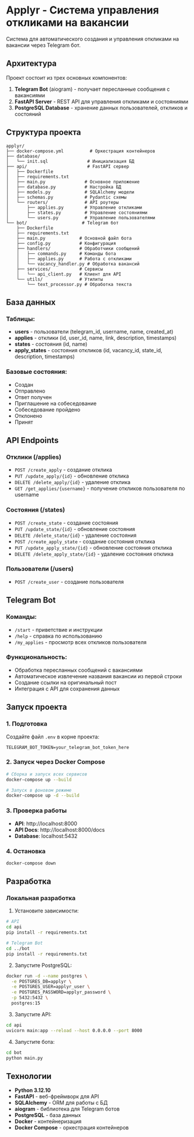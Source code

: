 # Applyr - Система управления откликами на вакансии

Система для автоматического создания и управления откликами на вакансии через Telegram бот.

## Архитектура

Проект состоит из трех основных компонентов:

1. **Telegram Bot** (aiogram) - получает пересланные сообщения с вакансиями
2. **FastAPI Server** - REST API для управления откликами и состояниями
3. **PostgreSQL Database** - хранение данных пользователей, откликов и состояний

## Структура проекта

```
applyr/
├── docker-compose.yml          # Оркестрация контейнеров
├── database/
│   └── init.sql               # Инициализация БД
├── api/                       # FastAPI сервер
│   ├── Dockerfile
│   ├── requirements.txt
│   ├── main.py               # Основное приложение
│   ├── database.py           # Настройка БД
│   ├── models.py             # SQLAlchemy модели
│   ├── schemas.py            # Pydantic схемы
│   └── routers/              # API роутеры
│       ├── applies.py        # Управление откликами
│       ├── states.py         # Управление состояниями
│       └── users.py          # Управление пользователями
└── bot/                     # Telegram бот
    ├── Dockerfile
    ├── requirements.txt
    ├── main.py             # Основной файл бота
    ├── config.py           # Конфигурация
    ├── handlers/           # Обработчики сообщений
    │   ├── commands.py     # Команды бота
    │   ├── applies.py      # Работа с откликами
    │   └── vacancy_handler.py # Обработка вакансий
    ├── services/           # Сервисы
    │   └── api_client.py   # Клиент для API
    └── utils/              # Утилиты
        └── text_processor.py # Обработка текста
```

## База данных

### Таблицы:
- **users** - пользователи (telegram_id, username, name, created_at)
- **applies** - отклики (id, user_id, name, link, description, timestamps)
- **states** - состояния (id, name)
- **apply_states** - состояния откликов (id, vacancy_id, state_id, description, timestamps)

### Базовые состояния:
- Создан
- Отправлено
- Ответ получен
- Приглашение на собеседование
- Собеседование пройдено
- Отклонено
- Принят

## API Endpoints

### Отклики (/applies)
- `POST /create_apply` - создание отклика
- `PUT /update_apply/{id}` - обновление отклика
- `DELETE /delete_apply/{id}` - удаление отклика
- `GET /get_applies/{username}` - получение откликов пользователя по username

### Состояния (/states)
- `POST /create_state` - создание состояния
- `PUT /update_state/{id}` - обновление состояния
- `DELETE /delete_state/{id}` - удаление состояния
- `POST /create_apply_state` - создание состояния отклика
- `PUT /update_apply_state/{id}` - обновление состояния отклика
- `DELETE /delete_apply_state/{id}` - удаление состояния отклика

### Пользователи (/users)
- `POST /create_user` - создание пользователя

## Telegram Bot

### Команды:
- `/start` - приветствие и инструкции
- `/help` - справка по использованию
- `/my_applies` - просмотр всех откликов пользователя

### Функциональность:
- Обработка пересланных сообщений с вакансиями
- Автоматическое извлечение названия вакансии из первой строки
- Создание ссылки на оригинальный пост
- Интеграция с API для сохранения данных

## Запуск проекта

### 1. Подготовка

Создайте файл `.env` в корне проекта:
```env
TELEGRAM_BOT_TOKEN=your_telegram_bot_token_here
```

### 2. Запуск через Docker Compose

```bash
# Сборка и запуск всех сервисов
docker-compose up --build

# Запуск в фоновом режиме
docker-compose up -d --build
```

### 3. Проверка работы

- **API**: http://localhost:8000
- **API Docs**: http://localhost:8000/docs
- **Database**: localhost:5432

### 4. Остановка

```bash
docker-compose down
```

## Разработка

### Локальная разработка

1. Установите зависимости:
```bash
# API
cd api
pip install -r requirements.txt

# Telegram Bot
cd ../bot
pip install -r requirements.txt
```

2. Запустите PostgreSQL:
```bash
docker run -d --name postgres \
  -e POSTGRES_DB=applyr \
  -e POSTGRES_USER=applyr_user \
  -e POSTGRES_PASSWORD=applyr_password \
  -p 5432:5432 \
  postgres:15
```

3. Запустите API:
```bash
cd api
uvicorn main:app --reload --host 0.0.0.0 --port 8000
```

4. Запустите бота:
```bash
cd bot
python main.py
```

## Технологии

- **Python 3.12.10**
- **FastAPI** - веб-фреймворк для API
- **SQLAlchemy** - ORM для работы с БД
- **aiogram** - библиотека для Telegram ботов
- **PostgreSQL** - база данных
- **Docker** - контейнеризация
- **Docker Compose** - оркестрация контейнеров 